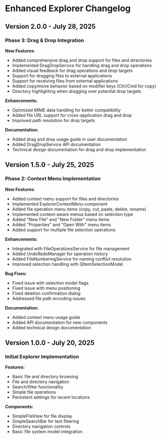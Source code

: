 # Enhanced Explorer Changelog

## Version 2.0.0 - July 28, 2025

### Phase 3: Drag & Drop Integration

**New Features:**
- Added comprehensive drag and drop support for files and directories
- Implemented DragDropService for handling drag and drop operations
- Added visual feedback for drag operations and drop targets
- Support for dragging files to external applications
- Support for receiving files from external applications
- Added copy/move behavior based on modifier keys (Ctrl/Cmd for copy)
- Directory highlighting when dragging over potential drop targets

**Enhancements:**
- Optimized MIME data handling for better compatibility
- Added file URL support for cross-application drag and drop
- Improved path resolution for drop targets

**Documentation:**
- Added drag and drop usage guide in user documentation
- Added DragDropService API documentation
- Technical design documentation for drag and drop implementation

## Version 1.5.0 - July 25, 2025

### Phase 2: Context Menu Implementation

**New Features:**
- Added context menu support for files and directories
- Implemented ExplorerContextMenu component
- Added file operation menu items (copy, cut, paste, delete, rename)
- Implemented context-aware menus based on selection type
- Added "New File" and "New Folder" menu items
- Added "Properties" and "Open With" menu items
- Added support for multiple file selection operations

**Enhancements:**
- Integrated with FileOperationsService for file management
- Added UndoRedoManager for operation history
- Added FileNumberingService for naming conflict resolution
- Improved selection handling with QItemSelectionModel

**Bug Fixes:**
- Fixed issue with selection model flags
- Fixed issue with menu positioning
- Fixed deletion confirmation dialog
- Addressed file path encoding issues

**Documentation:**
- Added context menu usage guide
- Added API documentation for new components
- Added technical design documentation

## Version 1.0.0 - July 20, 2025

### Initial Explorer Implementation

**Features:**
- Basic file and directory browsing
- File and directory navigation
- Search/filter functionality
- Simple file operations
- Persistent settings for recent locations

**Components:**
- SimpleFileView for file display
- SimpleSearchBar for text filtering
- Directory navigation controls
- Basic file system model integration
